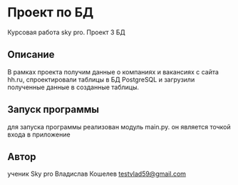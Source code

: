 # Проект по БД

Курсовая работа sky pro. Проект 3 БД

## Описание

В рамках проекта получим данные о компаниях и вакансиях с сайта hh.ru, спроектировали таблицы в БД PostgreSQL и загрузили полученные данные в созданные таблицы.

## Запуск программы

для запуска программы реализован модуль main.py. он является точкой входа в приложение

## Автор

ученик Sky pro Владислав Кошелев testvlad59@gmail.com
